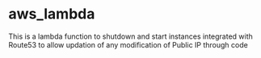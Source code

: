 # aws_lambda
This is a lambda function to shutdown and start instances integrated with Route53 to allow updation of any modification of Public IP through code
